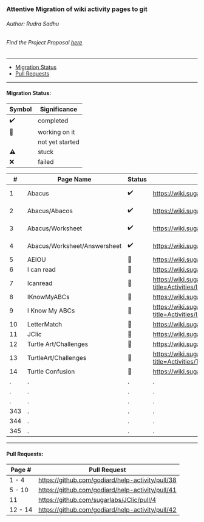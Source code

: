 ### Attentive Migration of wiki activity pages to git
###### Author: Rudra Sadhu
###### Find the Project Proposal [here](https://wiki.sugarlabs.org/go/Summer_of_Code/2018/attentive_migration_of_wiki_activity_pages_to_git)
------------------------------------------------------------

* [Migration Status](#migration-status)
* [Pull Requests](#pull-requests)

------------------------------------------------------
#### Migration Status:

| Symbol | Significance
|--------|-------------
|:heavy_check_mark: | completed
|:wrench:| working on it
|| not yet started
|:warning: | stuck
|:x: | failed



\# | Page Name | Status | Wiki Page | Github Page
---|-----------|--------|-----------|-------------
1| Abacus | :heavy_check_mark: | https://wiki.sugarlabs.org/go/Activities/Abacus | https://github.com/godiard/help-activity/blob/master/source/abacus.rst
2| Abacus/Abacos | :heavy_check_mark: | https://wiki.sugarlabs.org/go/Activities/Abacus/Abacos | https://github.com/godiard/help-activity/blob/master/source/abacus.rst
3| Abacus/Worksheet | :heavy_check_mark: | https://wiki.sugarlabs.org/go/Activities/Abacus/Worksheet | https://github.com/godiard/help-activity/blob/master/source/abacus_worksheet.rst
4| Abacus/Worksheet/Answersheet | :heavy_check_mark: | https://wiki.sugarlabs.org/go/Activities/Abacus/Worksheet/Answersheet | https://github.com/godiard/help-activity/blob/master/source/abacus_worksheet_answers.rst
5| AEIOU | :wrench: | https://wiki.sugarlabs.org/go/Activities/AEIOU | .
6| I can read | :wrench: | https://wiki.sugarlabs.org/go/Activities/I_can_read | .
7| Icanread | :wrench: | https://wiki.sugarlabs.org/index.php?title=Activities/Icanread&redirect=no | .
8| IKnowMyABCs | :wrench: | https://wiki.sugarlabs.org/go/Activities/IKnowMyABCs | .
9| I Know My ABCs | :wrench: | https://wiki.sugarlabs.org/index.php?title=Activities/I_Know_My_ABCs&redirect=no | .
10| LetterMatch | :wrench: | https://wiki.sugarlabs.org/go/Activities/LetterMatch | .
11| JClic | :wrench: | https://wiki.sugarlabs.org/go/Activities/JClic | .
12| Turtle Art/Challenges | :wrench: | https://wiki.sugarlabs.org/go/Activities/Turtle_Art/Challenges | .
13| TurtleArt/Challenges | :wrench: | https://wiki.sugarlabs.org/index.php?title=Activities/TurtleArt/Challenges&redirect=no | .
14| Turtle Confusion | :wrench: | https://wiki.sugarlabs.org/go/Activities/Turtle_Confusion | .
.| . | . | . |
.| . | . | . |
.| . | . | . |
343 | . | . | . |
344 | . | . | . |
345 | . | . | . |

------------------------------------------------------
#### Pull Requests:

| Page #  | Pull Request
|---------|-------------
| 1 - 4   | https://github.com/godiard/help-activity/pull/38
| 5 - 10  | https://github.com/godiard/help-activity/pull/41
| 11      | https://github.com/sugarlabs/JClic/pull/4
| 12 - 14 | https://github.com/godiard/help-activity/pull/42
